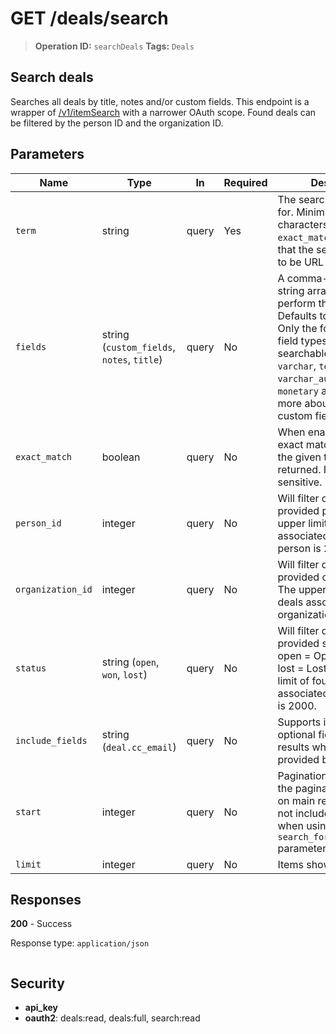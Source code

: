 # GET /deals/search

> **Operation ID:** `searchDeals`
> **Tags:** `Deals`

## Search deals

Searches all deals by title, notes and/or custom fields. This endpoint is a wrapper of <a href="https://developers.pipedrive.com/docs/api/v1/ItemSearch#searchItem">/v1/itemSearch</a> with a narrower OAuth scope. Found deals can be filtered by the person ID and the organization ID.

## Parameters

| Name | Type | In | Required | Description |
|------|------|-------|----------|-------------|
| `term` | string | query | Yes | The search term to look for. Minimum 2 characters (or 1 if using `exact_match`). Please note that the search term has to be URL encoded. |
| `fields` | string (`custom_fields`, `notes`, `title`) | query | No | A comma-separated string array. The fields to perform the search from. Defaults to all of them. Only the following custom field types are searchable: `address`, `varchar`, `text`, `varchar_auto`, `double`, `monetary` and `phone`. Read more about searching by custom fields <a href="https://support.pipedrive.com/en/article/search-finding-what-you-need#searching-by-custom-fields" target="_blank" rel="noopener noreferrer">here</a>. |
| `exact_match` | boolean | query | No | When enabled, only full exact matches against the given term are returned. It is <b>not</b> case sensitive. |
| `person_id` | integer | query | No | Will filter deals by the provided person ID. The upper limit of found deals associated with the person is 2000. |
| `organization_id` | integer | query | No | Will filter deals by the provided organization ID. The upper limit of found deals associated with the organization is 2000. |
| `status` | string (`open`, `won`, `lost`) | query | No | Will filter deals by the provided specific status. open = Open, won = Won, lost = Lost. The upper limit of found deals associated with the status is 2000. |
| `include_fields` | string (`deal.cc_email`) | query | No | Supports including optional fields in the results which are not provided by default |
| `start` | integer | query | No | Pagination start. Note that the pagination is based on main results and does not include related items when using `search_for_related_items` parameter. |
| `limit` | integer | query | No | Items shown per page |

## Responses

**200** - Success

Response type: `application/json`

```

```


## Security

- **api_key**
- **oauth2**: deals:read, deals:full, search:read